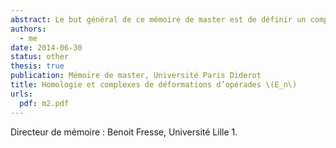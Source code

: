 ```yaml
---
abstract: Le but général de ce mémoire de master est de définir un complexe qui calcul la cohomologie des algèbres de Gerstenhaber et des complexes de déformations associés en utilisant une construction bar itérée.
authors:
  - me
date: 2014-06-30
status: other
thesis: true
publication: Mémoire de master, Université Paris Diderot
title: Homologie et complexes de déformations d’opérades \(E_n\)
urls:
  pdf: m2.pdf
---
```


Directeur de mémoire : Benoit Fresse, Université Lille 1.
